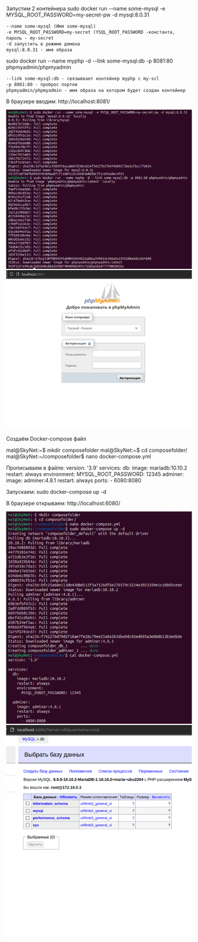 Запустим 2 контейнера
sudo docker run --name some-mysql -e MYSQL_ROOT_PASSWORD=my-secret-pw -d mysql:8.0.31

	--name some-mysql (Имя some-mysql)
	-e MYSQL_ROOT_PASSWORD=my-secret (YSQL_ROOT_PASSWORD -константа, пароль - my-secret
	-d запустить в режиме демона
	mysql:8.0.31 - имя образа

sudo docker run --name myphp -d --link some-mysql:db -p 8081:80 phpmyadmin/phpmyadmin

	--link some-mysql:db - связыввает контейнер myphp с my-scl
	-p 8081:80 - проброс портов
	phpmyadmin/phpmyadmin - имя образа на котором будет создан контейнер

В браузере вводим: http://localhost:8081/

![Alt text](<Снимок экрана от 2023-10-24 16-54-14-1.png>)
![Alt text](<Снимок экрана от 2023-10-24 17-00-04-1.png>)


Создаём Docker-compose файл

mal@SkyNet:~$ mkdir composefolder
mal@SkyNet:~$ cd composefolder/
mal@SkyNet:~/composefolder$ nano docker-compose.yml

Прописываем в файле:
version: '3.9'
services:
  db:
    image: mariadb:10.10.2
    restart: always
    environment:
      MYSQL_ROOT_PASSWORD: 12345
  adminer:
    image: adminer:4.8.1
    restart: always
    ports:
      - 6080:8080

Запускаем:
sudo docker-compose up -d

В браузере открываем: http://localhost:6080/

![Alt text](<Снимок экрана от 2023-10-24 17-07-09-1.png>)
![Alt text](<Снимок экрана от 2023-10-24 17-15-17-1.png>)
